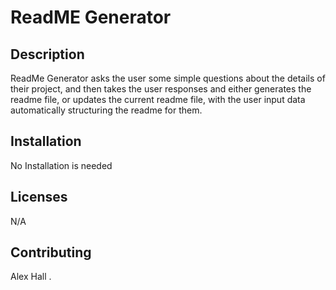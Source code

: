 
  # ReadME Generator
  ## Description
  ReadMe Generator asks the user some simple questions about the details of their project, and then takes the user responses and either generates the readme file, or updates the current readme file, with the user input data automatically structuring the readme for them.
  ## Installation
  No Installation is needed 
  ## Licenses
  N/A
  ## Contributing
  Alex Hall . 
  